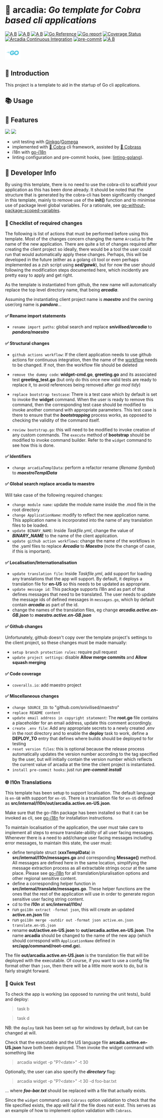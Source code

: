 # 🦄 arcadia: ___Go template for Cobra based cli applications___

[![A B](https://img.shields.io/badge/branching-commonflow-informational?style=flat)](https://commonflow.org)
[![A B](https://img.shields.io/badge/merge-rebase-informational?style=flat)](https://git-scm.com/book/en/v2/Git-Branching-Rebasing)
[![A B](https://img.shields.io/badge/branch%20history-linear-blue?style=flat)](https://docs.github.com/en/repositories/configuring-branches-and-merges-in-your-repository/defining-the-mergeability-of-pull-requests/managing-a-branch-protection-rule)
[![Go Reference](https://pkg.go.dev/badge/github.com/snivilised/arcadia.svg)](https://pkg.go.dev/github.com/snivilised/arcadia)
[![Go report](https://goreportcard.com/badge/github.com/snivilised/arcadia)](https://goreportcard.com/report/github.com/snivilised/arcadia)
[![Coverage Status](https://coveralls.io/repos/github/snivilised/arcadia/badge.svg?branch=master)](https://coveralls.io/github/snivilised/arcadia?branch=master&kill_cache=1)
[![Arcadia Continuous Integration](https://github.com/snivilised/arcadia/actions/workflows/ci-workflow.yml/badge.svg)](https://github.com/snivilised/arcadia/actions/workflows/ci-workflow.yml)
[![pre-commit](https://img.shields.io/badge/pre--commit-enabled-brightgreen?logo=pre-commit&logoColor=white)](https://github.com/pre-commit/pre-commit)
[![A B](https://img.shields.io/badge/commit-conventional-commits?style=flat)](https://www.conventionalcommits.org/)

<!-- MD013/Line Length -->
<!-- MarkDownLint-disable MD013 -->

<!-- MD033/no-inline-html: Inline HTML -->
<!-- MarkDownLint-disable MD033 -->

<!-- MD040/fenced-code-language: Fenced code blocks should have a language specified -->
<!-- MarkDownLint-disable MD040 -->

<!-- MD028/no-blanks-blockquote: Blank line inside blockquote -->
<!-- MarkDownLint-disable MD028 -->

<p align="left">
  <a href="https://go.dev"><img src="resources/images/go-logo-light-blue.png" width="50" /></a>
</p>

## 🔰 Introduction

This project is a template to aid in the startup of Go cli applications.

## 📚 Usage

## 🎀 Features

<p align="left">
  <a href="https://onsi.github.io/ginkgo/"><img src="https://onsi.github.io/ginkgo/images/ginkgo.png" width="100" /></a>
  <a href="https://onsi.github.io/gomega/"><img src="https://onsi.github.io/gomega/images/gomega.png" width="100" /></a>
</p>

+ unit testing with [Ginkgo](https://onsi.github.io/ginkgo/)/[Gomega](https://onsi.github.io/gomega/)
+ implemented with [🐍 Cobra](https://cobra.dev/) cli framework, assisted by [🐲 Cobrass](https://github.com/snivilised/cobrass)
+ i18n with [go-i18n](https://github.com/nicksnyder/go-i18n)
+ linting configuration and pre-commit hooks, (see: [linting-golang](https://freshman.tech/linting-golang/)).

## 🔨 Developer Info

By using this template, there is no need to use the cobra-cli to scaffold your application as this has been done already. It should be noted that the structure that is generated by the cobra-cli has been significantly changed in this template, mainly to remove use of the __init()__ function and to minimise use of package level global variables. For a rationale, see [go-without-package-scoped-variables](https://dave.cheney.net/2017/06/11/go-without-package-scoped-variables).

### 📝 Checklist of required changes

The following is list of actions that must be performed before using this template. Most of the changes concern changing the name `Arcadia` to the name of the new application. There are quite a lot of changes required after creating the client project so ideally, there would be a tool the user could run that would automatically apply these changes. Perhaps, this will be developed in the future (either as a golang cli tool or even perhaps implemented as a zsh script using ___sed/gawk___), but for now the user should following the modification steps documented here, which incidently are pretty easy to apply and get right.

As the template is instantiated from github, the new name will automatically replace the top level directory name, that being ___arcadia___.

Assuming the instantiating client project name is ___maestro___ and the owning user/org name is ___pandora___...

#### ✅ Rename import statements

+ `rename import paths`: global search and replace ___snivilised/arcadia___ to ___pandora/maestro___

#### ✅ Structural changes

+ `github actions workflow`: If the client application needs to use github actions for continuous integration, then the name of the [workflow](.github/workflows/ci-workflow.yml) needs to be changed. If not, then the workflow file should be deleted

+ `remove the dummy code`: __widget-cmd.go__, __greeting.go__ and its associated test __greeting_test.go__ (but only do this once new valid tests are ready to replace it, to avoid references being removed after _go mod tidy_)

+ `replace bootstrap testcase`: There is a test case which by default is set to invoke the __widget__ command. When the user is ready to remove this command, then the corresponding test case should be modified to invoke another command with appropriate parameters. This test case is there to ensure that the ___bootstrapping___ process works, as opposed to checking the validity of the command itself.

+ `review bootstrap.go`: this will need to be modified to invoke creation of any custom commands. The `execute` method of __bootstrap__ should be modified to invoke command builder. Refer to the `widget` command to see how this is done.

#### ✅ Identifiers

+ `change arcadiaTemplData`: perform a refactor rename (_Rename Symbol_) to ___maestroTemplData___

#### ✅ Global search replace arcadia to maestro

Will take case of the following required changes:

+ `change module name`: update the module name inside the .mod file in the root directory
+ `change ApplicationName`: modify to reflect the new application name. This application name is incorporated into the name of any translation files to be loaded.
+ `update BINARY_NAME`: Inside _Taskfile.yml_, change the value of ___BINARY_NAME___ to the name of the client application.
+ `update github action workflows`: change the name of the workflows in the .yaml files to replace ___Arcadia___ to ___Maestro___ (note the change of case, if this is important).

#### ✅ Localisation/Internationalisation

+ `update translation file`: Inside _Taskfile.yml_, add support for loading any translations that the app will support. By default, it deploys a translation file for __en-US__ so this needs to be updated as appropriate.
+ `update message id`: This package supports i18n and as part of that defines messages that need to be translated. The user needs to update the message ids of defined messages in `messages.go`, which by default contain ___arcadia___ as part of the id.
+ change the names of the translation files, eg change ___arcadia.active.en-GB.json___ to ___maestro.active.en-GB.json___

#### ✅ Github changes

Unfortunately, github doesn't copy over the template project's settings to the client project, so these changes must be made manually:

+ `setup branch protection rules`: require pull request
+ `update project settings`: disable __Allow merge commits__ and __Allow squash merging__

#### ✅ Code coverage

+ `coveralls.io`: add maestro project

#### ✅ Miscellaneous changes

+ `change SOURCE_ID`: to "github.com/snivilised/maestro"
+ `replace README content`
+ `update email address in copyright statement`: The __root.go__ file contains a placeholder for an email address, update this comment accordingly.
+ `create .env file`: Add any appropriate secrets to a newly created .env in the root directory and to enable the __deploy__ task to work, define a __DEPLOY_TO__ entry that defines where builds should be deployed to for testing
+ `reset version files`: this is optional because the release process automatically updates the version number according to the tag specified by the user, but will initially contain the version number which reflects the current value of arcadia at the time the client project is instantiated.
+ `install pre-commit hooks`: just run ___pre-commit install___

### 🌐 l10n Translations

This template has been setup to support localisation. The default language is `en-GB` with support for `en-US`. There is a translation file for `en-US` defined as __src/internal/l10n/out/arcadia.active.en-US.json__.

Make sure that the go-i18n package has been installed so that it can be invoked as cli, see [go-i18n](https://github.com/nicksnyder/go-i18n) for installation instructions.

To maintain localisation of the application, the user must take care to implement all steps to ensure translate-ability of all user facing messages. Whenever there is a need to add/change user facing messages including error messages, to maintain this state, the user must:

+ define template struct (__xxxTemplData__) in __src/internal/l10n/messages.go__ and corresponding __Message()__ method. All messages are defined here in the same location, simplifying the message extraction process as all extractable strings occur at the same place. Please see [go-i18n](https://github.com/nicksnyder/go-i18n) for all translation/pluralisation options and other regional sensitive content.
+ define a corresponding helper function in __src/internal/translate/messages.go__. These helper functions are the ones that the rest of the application will use in order to generate region sensitive user facing string content.
+ cd to the ___l10n___ at __src/internal/l10n/__
+ run `goi18n extract -format json`, this will create an updated __active.en.json__ file
+ run `goi18n merge -outdir out -format json active.en.json translate.en-US.json`
+ rename __out/active.en-US.json__ to __out/arcadia.active.en-US.json__. The name __arcadia__ should be changed to the name of the new app (which should correspond with `ApplicationName` defined in __src/app/command/root-cmd.go__).

The file __out/arcadia.active.en-US.json__ is the translation file that will be deployed with the executable. Of course, if you want to use a config file format other than `json`, then there will be a little more work to do, but is fairly straight forward.

### 🧪 Quick Test

To check the app is working (as opposed to running the unit tests), build and deploy:

> task b

> task d

NB: the `deploy` task has been set up for windows by default, but can be changed at will.

Check that the executable and the US language file __arcadia.active.en-US.json__ have both been deployed. Then invoke the widget command with something like

> arcadia widget -p "P?\<date\>" -t 30

Optionally, the user can also specify the ___directory___ flag:

> arcadia widget -p "P?\<date\>" -t 30 -d foo-bar.txt

... where ___foo-bar.txt___ should be replaced with a file that actually exists.

Since the `widget` command uses `Cobrass` option validation to check that the file specified exists, the app will fail if the file does not exist. This serves as an example of how to implement option validation with `Cobrass`.
